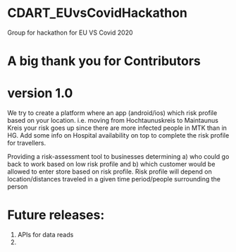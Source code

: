 # CDART_EUvsCovidHackathon
Group for hackathon for EU VS Covid 2020

# A big thank you for Contributors 
# version 1.0

We try to create a platform where an app (android/ios) which risk profile based on your location. i.e. moving from Hochtaunuskreis to Maintaunus Kreis your risk goes up since there are more infected people in MTK than in HG. Add some info on Hospital availability on top to complete the risk profile for travellers. 

Providing a risk-assessment tool to businesses determining a) who could go back to work based on low risk profile and b) which customer would be allowed to enter store based on risk profile. Risk profile will depend on location/distances traveled in a given time period/people surrounding the person 


# Future releases:
1. APIs for data reads
2. 
